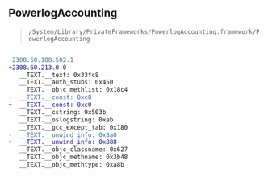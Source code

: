 ## PowerlogAccounting

> `/System/Library/PrivateFrameworks/PowerlogAccounting.framework/PowerlogAccounting`

```diff

-2308.60.188.502.1
+2308.60.213.0.0
   __TEXT.__text: 0x33fc8
   __TEXT.__auth_stubs: 0x450
   __TEXT.__objc_methlist: 0x18c4
-  __TEXT.__const: 0xc8
+  __TEXT.__const: 0xc0
   __TEXT.__cstring: 0x503b
   __TEXT.__oslogstring: 0xeb
   __TEXT.__gcc_except_tab: 0x180
-  __TEXT.__unwind_info: 0x8a0
+  __TEXT.__unwind_info: 0x888
   __TEXT.__objc_classname: 0x627
   __TEXT.__objc_methname: 0x3b48
   __TEXT.__objc_methtype: 0xa8b

```
